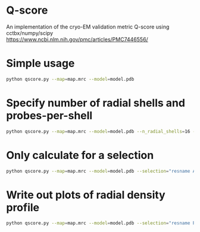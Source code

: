 # Q-score
An implementation of the cryo-EM validation metric Q-score using cctbx/numpy/scipy
https://www.ncbi.nlm.nih.gov/pmc/articles/PMC7446556/

# Simple usage
```bash
python qscore.py --map=map.mrc --model=model.pdb
```
# Specify number of radial shells and probes-per-shell
```bash
python qscore.py --map=map.mrc --model=model.pdb --n_radial_shells=16 --n_probes_per_shell=8
```


# Only calculate for a selection
```bash
python qscore.py --map=map.mrc --model=model.pdb --selection="resname ALA"
```

# Write out plots of radial density profile
```bash
python qscore.py --map=map.mrc --model=model.pdb --selection="resname PTQ" --plots_file=plots.png
```
